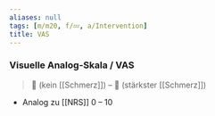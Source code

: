 ```yaml
---
aliases: null
tags: [m/m20, f/💤, a/Intervention]
title: VAS
---
```

### Visuelle Analog-Skala / VAS
> 🥰 (kein [[Schmerz]]) – 🤬 (stärkster [[Schmerz]])
- Analog zu [[NRS]] 0 – 10
